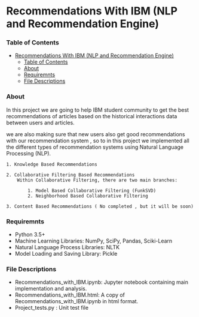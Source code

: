 # Recommendations With IBM (NLP and Recommendation Engine)

### Table of Contents

- [Recommendations With IBM (NLP and Recommendation Engine)](#recommendations-with-ibm-nlp-and-recommendation-engine)
    - [Table of Contents](#table-of-contents)
    - [About](#about)
    - [Requiremnts](#requiremnts)
    - [File Descriptions](#file-descriptions)

<a name="about"></a>

### About

In this project we are going to help IBM student community to get the best recommendations of articles based on the historical interactions data between users and articles.

we are also making sure that new users also get good recommendations with our recommendation system , so to in this project we implemented all the different types of recommendation systems using Natural Language Processing (NLP).

    1. Knowledge Based Recommendations

    2. Collaborative Filtering Based Recommendations
        Within Collaborative Filtering, there are two main branches:

            1. Model Based Collaborative Filtering (FunkSVD)
            2. Neighborhood Based Collaborative Filtering 

    3. Content Based Recommendations ( No completed , but it will be soon)

<a name="requiremnts"></a>

### Requiremnts 

* Python 3.5+
* Machine Learning Libraries: NumPy, SciPy, Pandas, Sciki-Learn
* Natural Language Process Libraries: NLTK
* Model Loading and Saving Library: Pickle

<a name="files"></a>

### File Descriptions 
* Recommendations_with_IBM.ipynb: Jupyter notebook containing main implementation and analysis.
* Recommendations_with_IBM.html: A copy of Recommendations_with_IBM.ipynb in html format.
* Project_tests.py : Unit test file
